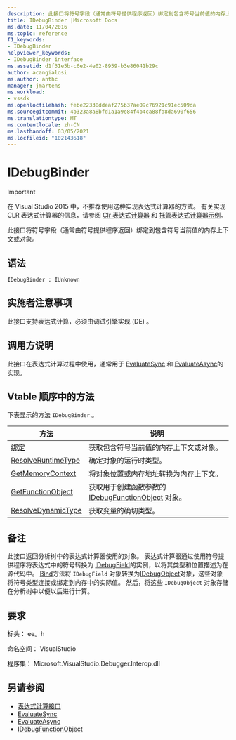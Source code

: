 ```yaml
---
description: 此接口将符号字段（通常由符号提供程序返回）绑定到包含符号当前值的内存上下文或对象。
title: IDebugBinder |Microsoft Docs
ms.date: 11/04/2016
ms.topic: reference
f1_keywords:
- IDebugBinder
helpviewer_keywords:
- IDebugBinder interface
ms.assetid: d1f31e5b-c6e2-4e02-8959-b3e86041b29c
author: acangialosi
ms.author: anthc
manager: jmartens
ms.workload:
- vssdk
ms.openlocfilehash: febe22338ddeaf275b37ae09c76921c91ec509da
ms.sourcegitcommit: 4b323a8a8bfd1a1a9e84f4b4ca88fa8da690f656
ms.translationtype: MT
ms.contentlocale: zh-CN
ms.lasthandoff: 03/05/2021
ms.locfileid: "102143618"
---
```

# <a name="idebugbinder"></a>IDebugBinder
> [!IMPORTANT]
> 在 Visual Studio 2015 中，不推荐使用这种实现表达式计算器的方式。 有关实现 CLR 表达式计算器的信息，请参阅 [Clr 表达式计算器](https://github.com/Microsoft/ConcordExtensibilitySamples/wiki/CLR-Expression-Evaluators) 和 [托管表达式计算器示例](https://github.com/Microsoft/ConcordExtensibilitySamples/wiki/Managed-Expression-Evaluator-Sample)。

 此接口将符号字段（通常由符号提供程序返回）绑定到包含符号当前值的内存上下文或对象。

## <a name="syntax"></a>语法

```
IDebugBinder : IUnknown
```

## <a name="notes-for-implementers"></a>实施者注意事项
 此接口支持表达式计算，必须由调试引擎实现 (DE) 。

## <a name="notes-for-callers"></a>调用方说明
 此接口在表达式计算过程中使用，通常用于 [EvaluateSync](../../../extensibility/debugger/reference/idebugexpression2-evaluatesync.md) 和 [EvaluateAsync](../../../extensibility/debugger/reference/idebugexpression2-evaluateasync.md)的实现。

## <a name="methods-in-vtable-order"></a>Vtable 顺序中的方法
 下表显示的方法 `IDebugBinder` 。

|方法|说明|
|------------|-----------------|
|[绑定](../../../extensibility/debugger/reference/idebugbinder-bind.md)|获取包含符号当前值的内存上下文或对象。|
|[ResolveRuntimeType](../../../extensibility/debugger/reference/idebugbinder-resolveruntimetype.md)|确定对象的运行时类型。|
|[GetMemoryContext](../../../extensibility/debugger/reference/idebugbinder-getmemorycontext.md)|将对象位置或内存地址转换为内存上下文。|
|[GetFunctionObject](../../../extensibility/debugger/reference/idebugbinder-getfunctionobject.md)|获取用于创建函数参数的 [IDebugFunctionObject](../../../extensibility/debugger/reference/idebugfunctionobject.md) 对象。|
|[ResolveDynamicType](../../../extensibility/debugger/reference/idebugbinder-resolvedynamictype.md)|获取变量的确切类型。|

## <a name="remarks"></a>备注
 此接口返回分析树中的表达式计算器使用的对象。 表达式计算器通过使用符号提供程序将表达式中的符号转换为 [IDebugField](../../../extensibility/debugger/reference/idebugfield.md)的实例，以将其类型和位置描述为在源代码中。 [Bind](../../../extensibility/debugger/reference/idebugbinder-bind.md)方法将 `IDebugField` 对象转换为[IDebugObject](../../../extensibility/debugger/reference/idebugobject.md)对象，这些对象将符号类型连接或绑定到内存中的实际值。 然后，将这些 `IDebugObject` 对象存储在分析树中以便以后进行计算。

## <a name="requirements"></a>要求
 标头： ee。h

 命名空间： VisualStudio

 程序集： Microsoft.VisualStudio.Debugger.Interop.dll

## <a name="see-also"></a>另请参阅
- [表达式计算接口](../../../extensibility/debugger/reference/expression-evaluation-interfaces.md)
- [EvaluateSync](../../../extensibility/debugger/reference/idebugexpression2-evaluatesync.md)
- [EvaluateAsync](../../../extensibility/debugger/reference/idebugexpression2-evaluateasync.md)
- [IDebugFunctionObject](../../../extensibility/debugger/reference/idebugfunctionobject.md)
